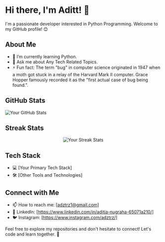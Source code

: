 # Hi there, I'm Aditt! 👋

I'm a passionate developer interested in Python Programming. Welcome to my GitHub profile! 😊

## About Me

- 🌱 I’m currently learning Python.
- 💬 Ask me about Any Tech Related Topics.
- ⚡ Fun fact: The term "bug" in computer science originated in 1947 when a moth got stuck in a relay of the Harvard Mark II computer. Grace Hopper famously recorded it as the "first actual case of bug being found.".

## GitHub Stats

![Your GitHub Stats](https://github-readme-stats.vercel.app/api?username=adztrz&show_icons=true&theme=radical)

## Streak Stats

<p align="center">
  <img src="https://github-readme-streak-stats.herokuapp.com/?user=adztrz&theme=highcontrast" alt="Your Streak Stats" />
</p>

## Tech Stack

- 💻 [Your Primary Tech Stack]
- 🛠️ [Other Tools and Technologies]

## Connect with Me

- 📫 How to reach me: [adztrz1@gmail.com]
- 💼 LinkedIn: [https://www.linkedin.com/in/aditia-nugraha-65071a210/]
- 🐦 Instagram: [https://www.instagram.com/adztrz/]

Feel free to explore my repositories and don't hesitate to connect! Let's code and learn together. 🚀
